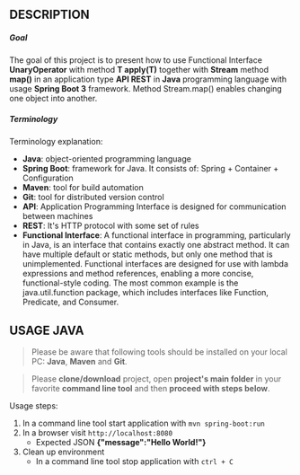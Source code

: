DESCRIPTION
-----------

##### Goal
The goal of this project is to present how to use Functional Interface **UnaryOperator** with method **T apply(T)** together with **Stream** method **map()** in an application type **API REST** in **Java** programming language with usage **Spring Boot 3** framework. Method Stream.map() enables changing one object into another.

##### Terminology
Terminology explanation:
* **Java**: object-oriented programming language
* **Spring Boot**: framework for Java. It consists of: Spring + Container + Configuration
* **Maven**: tool for build automation
* **Git**: tool for distributed version control
* **API**: Application Programming Interface is designed for communication between machines
* **REST**: It's HTTP protocol with some set of rules
* **Functional Interface**: A functional interface in programming, particularly in Java, is an interface that contains exactly one abstract method. It can have multiple default or static methods, but only one method that is unimplemented. Functional interfaces are designed for use with lambda expressions and method references, enabling a more concise, functional-style coding. The most common example is the java.util.function package, which includes interfaces like Function, Predicate, and Consumer.


USAGE JAVA
----------

> Please be aware that following tools should be installed on your local PC: **Java**, **Maven** and **Git**. 

> Please **clone/download** project, open **project's main folder** in your favorite **command line tool** and then **proceed with steps below**. 

Usage steps:
1. In a command line tool start application with `mvn spring-boot:run`
1. In a browser visit `http://localhost:8080`
   * Expected JSON **{"message":"Hello World!"}**
1. Clean up environment 
     * In a command line tool stop application with `ctrl + C`